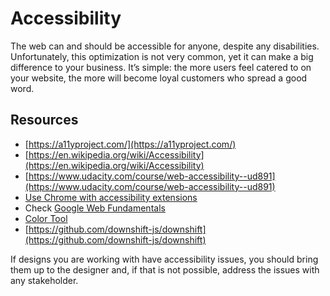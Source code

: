 # Accessibility

The web can and should be accessible for anyone, despite any disabilities. Unfortunately, this optimization is not very common, yet it can make a big difference to your business. It’s simple: the more users feel catered to on your website, the more will become loyal customers who spread a good word.

## Resources

- [https://a11yproject.com/](https://a11yproject.com/)
- [https://en.wikipedia.org/wiki/Accessibility](https://en.wikipedia.org/wiki/Accessibility)
- [https://www.udacity.com/course/web-accessibility--ud891](https://www.udacity.com/course/web-accessibility--ud891)
- [Use Chrome with accessibility extensions](https://support.google.com/chrome/answer/7040464?hl=en)
- Check [Google Web Fundamentals](https://developers.google.com/web/fundamentals/accessibility/)
- [Color Tool](https://material.io/resources/color/)
- [https://github.com/downshift-js/downshift](https://github.com/downshift-js/downshift)

If designs you are working with have accessibility issues, you should bring them up to the designer and, if that is not possible, address the issues with any stakeholder.
